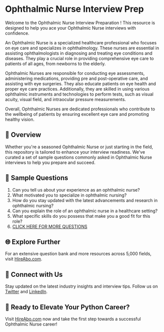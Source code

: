 # Ophthalmic Nurse Interview Prep

Welcome to the Ophthalmic Nurse Interview Preparation ! This resource is designed to help you ace your Ophthalmic Nurse interviews with confidence.

An Ophthalmic Nurse is a specialized healthcare professional who focuses on eye care and specializes in ophthalmology. These nurses are essential in assisting ophthalmologists in diagnosing and treating eye conditions and diseases. They play a crucial role in providing comprehensive eye care to patients of all ages, from newborns to the elderly.

Ophthalmic Nurses are responsible for conducting eye assessments, administering medications, providing pre and post-operative care, and assisting with eye surgeries. They also educate patients on eye health and proper eye care practices. Additionally, they are skilled in using various ophthalmic instruments and technologies to perform tests, such as visual acuity, visual field, and intraocular pressure measurements.

Overall, Ophthalmic Nurses are dedicated professionals who contribute to the wellbeing of patients by ensuring excellent eye care and promoting healthy vision.

## 🚀 Overview

Whether you're a seasoned Ophthalmic Nurse or just starting in the field, this repository is tailored to enhance your interview readiness. We've curated a set of sample questions commonly asked in Ophthalmic Nurse interviews to help you prepare and succeed.

## 📝 Sample Questions

1. Can you tell us about your experience as an ophthalmic nurse?
2. What motivated you to specialize in ophthalmic nursing?
3. How do you stay updated with the latest advancements and research in ophthalmic nursing?
4. Can you explain the role of an ophthalmic nurse in a healthcare setting?
5. What specific skills do you possess that make you a good fit for this role?
6. [CLICK HERE FOR MORE QUESTIONS](https://hireabo.com/job/2_0_32/Ophthalmic%20Nurse)

## 🌐 Explore Further

For an extensive question bank and more resources across 5,000 fields, visit [HireAbo.com](https://www.hireabo.com).

## 📱 Connect with Us

Stay updated on the latest industry insights and interview tips. Follow us on [Twitter](https://twitter.com/hireabo) and [LinkedIn](https://www.linkedin.com/in/hire-abo-3609972a8/).

## 🚀 Ready to Elevate Your Python Career?

Visit [HireAbo.com](https://www.hireabo.com) now and take the first step towards a successful Ophthalmic Nurse career!